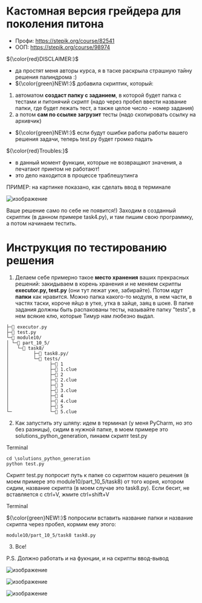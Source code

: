# Кастомная версия грейдера для поколения питона

* Профи: https://stepik.org/course/82541
* ООП: https://stepik.org/course/98974

${\color{red}DISCLAIMER:}$
* да простят меня авторы курса, я в таске раскрыла страшную тайну решения палиндрома :)
* ${\color{green}NEW!:}$ добавила скриптик, который:
1) автоматом **создаст папку с заданием**, в которой будет папка с тестами и питонячий скрипт (надо через пробел ввести название папки, где будет лежать тест, а также целое число - номер задания)
3) а потом **сам по ссылке загрузит** тесты (надо скопировать ссылку на архивчик)
* ${\color{green}NEW!:}$ если будут ошибки работы работы вашего решения задачи, теперь test.py будет громко падать


${\color{red}Troubles:}$
* в данный момент функции, которые не возвращают значения, а печатают принтом не работают!
* это дело находится в процессе траблешутинга

ПРИМЕР: на картинке показано, как сделать ввод в терминале

![изображение](https://github.com/PavloOps/pygen_grader/assets/81432445/2e1a37b1-3d5c-4233-bebc-fb3c05adc443)

Ваше решение само по себе не появится!) Заходим в созданный скриптик (в данном примере task4.py), и там пишим свою программку, а потом начинаем тестить.

# Инструкция по тестированию решения

1. Делаем себе примерно такое **место хранения** ваших прекрасных решений: закидываем в корень хранения и не меняем скрипты **executor.py, test.py** (они тут лежат уже, забирайте). Потом идут **папки** как нравится. Можно папка какого-то модуля, в нем части, в частях таски, короче яйцо в утке, утка в зайце, заяц в шоке. В папке задания должны быть распакованы тесты, называйте папку "tests", в нем всякие клю, которые Тимур нам любезно выдал.

```📁 solutions_python_generation/<br>
├─📄 executor.py
├─📄 test.py
└─📁 module10/
│ └─📁 part_10_5/
│   └─📁 task8/
│         ├─📄 task8.py/
│         └─📁 tests/
│               ├─📄 1
│               ├─📄 1.clue
│               ├─📄 2
│               ├─📄 2.clue
│               ├─📄 3
│               ├─📄 3.clue
│               ├─📄 4
│               ├─📄 4.clue
│               ├─📄 5
└─              └─📄 5.clue
```
2. Как запустить эту шляпу: идем в терминал (у меня PyCharm, но это без разницы), сидим в нужной папке, в моем примере это solutions_python_generation, пинаем скрипт test.py

Terminal

    cd \solutions_python_generation
    python test.py

Скрипт test.py попросит путь к папке со скриптом нашего решения (в моем примере это module10/part_10_5/task8) от того корня, котором сидим, название скрипта (в моем случае это task8.py).
Если бесит, не вставляется с ctrl+V, жмите ctrl+shift+V

Terminal

${\color{green}NEW!:}$
попросили вставить название папки и название скрипта через пробел, кормим ему этого:

    module10/part_10_5/task8 task8.py

  

3. Все!

P.S. Должно работать и на фукнции, и на скрипты ввод-вывод

![изображение](https://github.com/PavloOps/pygen_grader/assets/81432445/d7325043-1805-4e23-9563-b7b012a2f623)

![изображение](https://github.com/PavloOps/pygen_grader/assets/81432445/251255bb-c8df-4fe5-a5de-ab7164fee29a)

![изображение](https://github.com/PavloOps/pygen_grader/assets/81432445/1f8a0cfa-bb95-4c57-8f77-82301f0c4df2)


